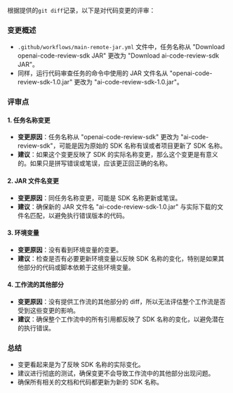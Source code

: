 根据提供的`git diff`记录，以下是对代码变更的评审：

### 变更概述
- `.github/workflows/main-remote-jar.yml` 文件中，任务名称从 "Download openai-code-review-sdk JAR" 更改为 "Download ai-code-review-sdk JAR"。
- 同样，运行代码审查任务的命令中使用的 JAR 文件名从 "openai-code-review-sdk-1.0.jar" 更改为 "ai-code-review-sdk-1.0.jar"。

### 评审点

#### 1. 任务名称变更
- **变更原因**：任务名称从 "openai-code-review-sdk" 更改为 "ai-code-review-sdk"，可能是因为原始的 SDK 名称有误或者项目更新了 SDK 名称。
- **建议**：如果这个变更反映了 SDK 的实际名称变更，那么这个变更是有意义的。如果只是拼写错误或笔误，应该更正回正确的名称。

#### 2. JAR 文件名变更
- **变更原因**：同任务名称变更，可能是 SDK 名称更新或笔误。
- **建议**：确保新的 JAR 文件名 "ai-code-review-sdk-1.0.jar" 与实际下载的文件名匹配，以避免执行错误版本的代码。

#### 3. 环境变量
- **变更原因**：没有看到环境变量的变更。
- **建议**：检查是否有必要更新环境变量以反映 SDK 名称的变化，特别是如果其他部分的代码或脚本依赖于这些环境变量。

#### 4. 工作流的其他部分
- **变更原因**：没有提供工作流的其他部分的 diff，所以无法评估整个工作流是否受到这些变更的影响。
- **建议**：确保整个工作流中的所有引用都反映了 SDK 名称的变化，以避免潜在的执行错误。

### 总结
- 变更看起来是为了反映 SDK 名称的实际变化。
- 建议进行彻底的测试，确保变更不会导致工作流中的其他部分出现问题。
- 确保所有相关的文档和代码都更新为新的 SDK 名称。